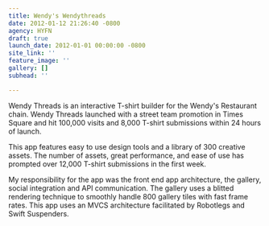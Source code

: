 ```yaml
---
title: Wendy's Wendythreads
date: 2012-01-12 21:26:40 -0800
agency: HYFN
draft: true
launch_date: 2012-01-01 00:00:00 -0800
site_link: ''
feature_image: ''
gallery: []
subhead: ''

---
```

Wendy Threads is an interactive T-shirt builder for the Wendy's Restaurant chain. Wendy Threads launched with a street team promotion in Times Square and hit 100,000 visits and 8,000 T-shirt submissions within 24 hours of launch.

This app features easy to use design tools and a library of 300 creative assets. The number of assets, great performance, and ease of use has prompted over 12,000 T-shirt submissions in the first week.

My responsibility for the app was the front end app architecture, the gallery, social integration and API communication. The gallery uses a blitted rendering technique to smoothly handle 800 gallery tiles with fast frame rates. This app uses an MVCS architecture facilitated by Robotlegs and Swift Suspenders.
